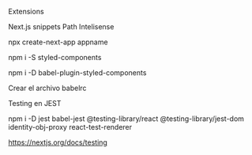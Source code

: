 Extensions

Next.js snippets
Path Intelisense

npx create-next-app appname

npm i -S styled-components

npm i -D babel-plugin-styled-components

Crear el archivo babelrc

Testing en JEST

npm i -D jest babel-jest @testing-library/react @testing-library/jest-dom identity-obj-proxy react-test-renderer

https://nextjs.org/docs/testing
